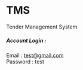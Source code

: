 # TMS
Tender Management System
##### Account Login :
 Email : test@gmail.com 
 <br />
 Password : test
